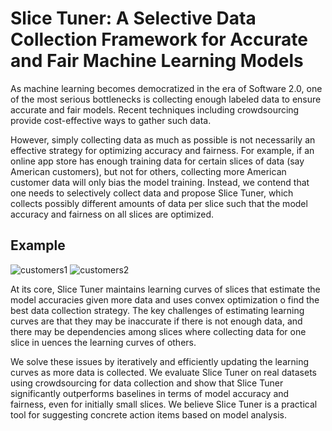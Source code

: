 # Slice Tuner: A Selective Data Collection Framework for Accurate and Fair Machine Learning Models

As machine learning becomes democratized in the era of Software 2.0, one of the most serious bottlenecks is collecting
enough labeled data to ensure accurate and fair models. Recent techniques including crowdsourcing provide cost-effective
ways to gather such data. 

However, simply collecting data as much as possible is not necessarily an effective strategy for optimizing accuracy and fairness. 
For example, if an online app store has enough training data for certain slices of data (say American customers), 
but not for others, collecting more American customer data will only bias the model training. Instead, we contend that one needs to 
selectively collect data and propose Slice Tuner, which collects possibly different amounts of data per slice 
such that the model accuracy and fairness on all slices are optimized. 

## Example
![customers1](https://user-images.githubusercontent.com/29707304/75939970-1f06c500-5ecf-11ea-97c5-b5a618def0d2.png)
![customers2](https://user-images.githubusercontent.com/29707304/75939980-275f0000-5ecf-11ea-8a9e-262002ab0f27.png)

At its core, Slice Tuner maintains learning curves of slices that estimate the model accuracies given more data and uses 
convex optimization o find the best data collection strategy. The key challenges of estimating learning curves are that they may
be inaccurate if there is not enough data, and there may be dependencies among slices where collecting data for one
slice in uences the learning curves of others. 

We solve these issues by iteratively and efficiently updating the learning
curves as more data is collected. We evaluate Slice Tuner on real datasets using crowdsourcing for data collection and
show that Slice Tuner significantly outperforms baselines in terms of model accuracy and fairness, even for initially small
slices. We believe Slice Tuner is a practical tool for suggesting concrete action items based on model analysis.
